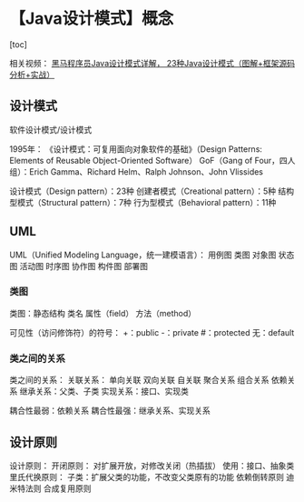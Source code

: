 # 【Java设计模式】概念



[toc]



相关视频：
[黑马程序员Java设计模式详解， 23种Java设计模式（图解+框架源码分析+实战）](https://www.bilibili.com/video/BV1Np4y1z7BU/)



## 设计模式

软件设计模式/设计模式

1995年：
	《设计模式：可复用面向对象软件的基础》（Design Patterns: Elements of Reusable Object-Oriented Software）
	GoF（Gang of Four，四人组）：Erich Gamma、Richard Helm、Ralph Johnson、John Vlissides

设计模式（Design pattern）：23种
	创建者模式（Creational pattern）：5种
	结构型模式（Structural pattern）：7种
	行为型模式（Behavioral pattern）：11种



## UML

UML（Unified Modeling Language，统一建模语言）：
	用例图
	类图
	对象图
	状态图
	活动图
	时序图
	协作图
	构件图
	部署图



### 类图

类图：静态结构
	类名
	属性（field）
	方法（method）	

可见性（访问修饰符）的符号：
	+：public
	-：private
	#：protected
	无：default



### 类之间的关系

类之间的关系：
	关联关系：
		单向关联
		双向关联
		自关联
		聚合关系
		组合关系
	依赖关系
	继承关系：父类、子类
	实现关系：接口、实现类

耦合性最弱：依赖关系
耦合性最强：继承关系、实现关系



## 设计原则

设计原则：
	开闭原则：
		对扩展开放，对修改关闭（热插拔）
		使用：接口、抽象类
	里氏代换原则：
		子类：扩展父类的功能，不改变父类原有的功能
	依赖倒转原则
	迪米特法则
	合成复用原则